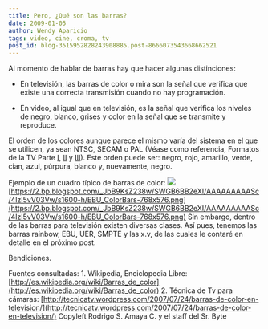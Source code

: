 ```yaml
---
title: Pero, ¿Qué son las barras?
date: 2009-01-05
author: Wendy Aparicio
tags: video, cine, croma, tv
post_id: blog-3515952828243908885.post-8666073543668662521
---
```


Al momento de hablar de barras hay que hacer algunas distinciones:

- En televisión, las barras de color o mira son la señal que verifica que existe una correcta transmisión cuando no hay programación.

- En video, al igual que en televisión, es la señal que verifica los niveles de negro, blanco, grises y color en la señal que se transmite y reproduce.

El orden de los colores aunque parece el mismo varía del sistema en el que se utilicen, ya sean NTSC, SECAM o PAL (Véase como referencia, Formatos de la TV Parte [I](http://http//www.srbyte.com/2008/09/formatos-de-la-tv-i-parte.html), [II](http://http//www.srbyte.com/2008/09/formatos-de-la-tv-parte-ii.html) y [III](http://http//www.srbyte.com/2008/10/formatos-de-la-tv-parte-iii_17.html)). Este orden puede ser: negro, rojo, amarillo, verde, cian, azul, púrpura, blanco y, nuevamente, negro.

Ejemplo de un cuadro típico de barras de color:
![](https://1.bp.blogspot.com/_JbB9KsZ238w/SWGCLsgnZsI/AAAAAAAAASk/JQUuGOZaYLU/s320/EBU_ColorBars-768x576.png)
[https://2.bp.blogspot.com/_JbB9KsZ238w/SWGB6BB2eXI/AAAAAAAAASc/4lzI5vV03Vw/s1600-h/EBU_ColorBars-768x576.png](https://2.bp.blogspot.com/_JbB9KsZ238w/SWGB6BB2eXI/AAAAAAAAASc/4lzI5vV03Vw/s1600-h/EBU_ColorBars-768x576.png)
Sin embargo, dentro de las barras para televisión existen diversas clases. Así pues, tenemos las barras rainbow, EBU, UER, SMPTE y las x.v, de las cuales le contaré en detalle en el próximo post.

Bendiciones.

Fuentes consultadas: 1. Wikipedia, Enciclopedia Libre: [http://es.wikipedia.org/wiki/Barras_de_color](http://es.wikipedia.org/wiki/Barras_de_color) 2. Técnica de Tv para cámaras: [http://tecnicatv.wordpress.com/2007/07/24/barras-de-color-en-television/](http://tecnicatv.wordpress.com/2007/07/24/barras-de-color-en-television/) Copyleft Rodrigo S. Amaya C. y el staff del Sr. Byte